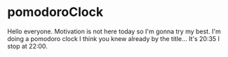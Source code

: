 # pomodoroClock

Hello everyone.
Motivation is not here today so I'm gonna try my best.
I'm doing a pomodoro clock I think you knew already by the title...
It's 20:35 I stop at 22:00.